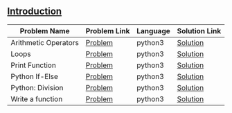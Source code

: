 ## [Introduction](https://www.hackerrank.com/domains/python/py-introduction)

|Problem Name|Problem Link|Language|Solution Link|
---|---|---|---
|Arithmetic Operators|[Problem](https://www.hackerrank.com/challenges/python-arithmetic-operators/problem)|python3|[Solution](./python-arithmetic-operators.py)|
|Loops|[Problem](https://www.hackerrank.com/challenges/python-loops/problem)|python3|[Solution](./python-loops.py)|
|Print Function|[Problem](https://www.hackerrank.com/challenges/python-print/problem)|python3|[Solution](./python-print.py)|
|Python If-Else|[Problem](https://www.hackerrank.com/challenges/py-if-else/problem)|python3|[Solution](./py-if-else.py)|
|Python: Division|[Problem](https://www.hackerrank.com/challenges/python-division/problem)|python3|[Solution](./python-division.py)|
|Write a function|[Problem](https://www.hackerrank.com/challenges/write-a-function/problem)|python3|[Solution](./write-a-function.py)|
